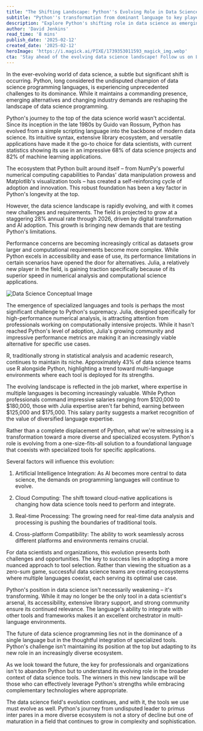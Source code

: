 ```yaml
---
title: "The Shifting Landscape: Python''s Evolving Role in Data Science''s Future"
subtitle: "Python''s transformation from dominant language to key player in a diverse data science ecosystem"
description: "Explore Python's shifting role in data science as emerging specialized languages enter the fray. Understand the evolving landscape where Python's versatility is complemented by new tools that address specific performance and computational needs."
author: 'David Jenkins'
read_time: '8 mins'
publish_date: '2025-02-12'
created_date: '2025-02-12'
heroImage: 'https://i.magick.ai/PIXE/1739353011593_magick_img.webp'
cta: 'Stay ahead of the evolving data science landscape! Follow us on LinkedIn for regular insights into programming languages, industry trends, and the future of data science.'
---
```


In the ever-evolving world of data science, a subtle but significant shift is occurring. Python, long considered the undisputed champion of data science programming languages, is experiencing unprecedented challenges to its dominance. While it maintains a commanding presence, emerging alternatives and changing industry demands are reshaping the landscape of data science programming.

Python's journey to the top of the data science world wasn't accidental. Since its inception in the late 1980s by Guido van Rossum, Python has evolved from a simple scripting language into the backbone of modern data science. Its intuitive syntax, extensive library ecosystem, and versatile applications have made it the go-to choice for data scientists, with current statistics showing its use in an impressive 68% of data science projects and 82% of machine learning applications.

The ecosystem that Python built around itself – from NumPy's powerful numerical computing capabilities to Pandas' data manipulation prowess and Matplotlib's visualization tools – has created a self-reinforcing cycle of adoption and innovation. This robust foundation has been a key factor in Python's longevity at the top.

However, the data science landscape is rapidly evolving, and with it comes new challenges and requirements. The field is projected to grow at a staggering 28% annual rate through 2026, driven by digital transformation and AI adoption. This growth is bringing new demands that are testing Python's limitations.

Performance concerns are becoming increasingly critical as datasets grow larger and computational requirements become more complex. While Python excels in accessibility and ease of use, its performance limitations in certain scenarios have opened the door for alternatives. Julia, a relatively new player in the field, is gaining traction specifically because of its superior speed in numerical analysis and computational science applications.

![Data Science Conceptual Image](https://i.magick.ai/PIXE/1739353011733_magick_img.webp)

The emergence of specialized languages and tools is perhaps the most significant challenge to Python's supremacy. Julia, designed specifically for high-performance numerical analysis, is attracting attention from professionals working on computationally intensive projects. While it hasn't reached Python's level of adoption, Julia's growing community and impressive performance metrics are making it an increasingly viable alternative for specific use cases.

R, traditionally strong in statistical analysis and academic research, continues to maintain its niche. Approximately 43% of data science teams use R alongside Python, highlighting a trend toward multi-language environments where each tool is deployed for its strengths.

The evolving landscape is reflected in the job market, where expertise in multiple languages is becoming increasingly valuable. While Python professionals command impressive salaries ranging from $120,000 to $180,000, those with Julia expertise aren't far behind, earning between $125,000 and $175,000. This salary parity suggests a market recognition of the value of diversified language expertise.

Rather than a complete displacement of Python, what we're witnessing is a transformation toward a more diverse and specialized ecosystem. Python's role is evolving from a one-size-fits-all solution to a foundational language that coexists with specialized tools for specific applications.

Several factors will influence this evolution:

1. Artificial Intelligence Integration: As AI becomes more central to data science, the demands on programming languages will continue to evolve.

2. Cloud Computing: The shift toward cloud-native applications is changing how data science tools need to perform and integrate.

3. Real-time Processing: The growing need for real-time data analysis and processing is pushing the boundaries of traditional tools.

4. Cross-platform Compatibility: The ability to work seamlessly across different platforms and environments remains crucial.

For data scientists and organizations, this evolution presents both challenges and opportunities. The key to success lies in adopting a more nuanced approach to tool selection. Rather than viewing the situation as a zero-sum game, successful data science teams are creating ecosystems where multiple languages coexist, each serving its optimal use case.

Python's position in data science isn't necessarily weakening – it's transforming. While it may no longer be the only tool in a data scientist's arsenal, its accessibility, extensive library support, and strong community ensure its continued relevance. The language's ability to integrate with other tools and frameworks makes it an excellent orchestrator in multi-language environments.

The future of data science programming lies not in the dominance of a single language but in the thoughtful integration of specialized tools. Python's challenge isn't maintaining its position at the top but adapting to its new role in an increasingly diverse ecosystem.

As we look toward the future, the key for professionals and organizations isn't to abandon Python but to understand its evolving role in the broader context of data science tools. The winners in this new landscape will be those who can effectively leverage Python's strengths while embracing complementary technologies where appropriate.

The data science field's evolution continues, and with it, the tools we use must evolve as well. Python's journey from undisputed leader to primus inter pares in a more diverse ecosystem is not a story of decline but one of maturation in a field that continues to grow in complexity and sophistication.